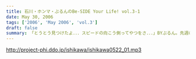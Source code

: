 ```yaml
---
title: 石川・ホンマ・ぶるんのBe-SIDE Your Life! vol.3-1
date: May 30, 2006
tags: ['2006', 'May 2006', 'vol.3']
draft: false
summary: 「とうとう見つけたよ．．．スピードの向こう側ってやつをさ．．．」BYぶるん。先週の収録終了後・・・限定解除の我らが誇れる石川サンとぶるんサンを乗せたビッグバイクは一路、西を目指し彼らは「疾風（かぜ）」となった。あれれ、先週は結構雨気味だったよね！スリッピーだから安全運転ですぞ！もはや旅番組なのか？待望の第三回目でございます。 NAMAE
---
```


http://project-phi.ddo.jp/ishikawa/ishikawa0522_01.mp3